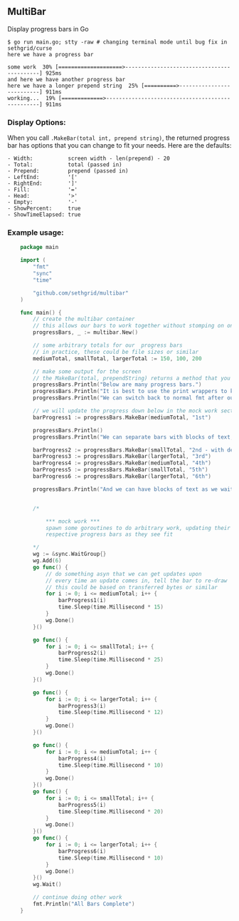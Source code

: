 ## MultiBar

Display progress bars in Go

    $ go run main.go; stty -raw # changing terminal mode until bug fix in sethgrid/curse
    here we have a progress bar

    some work  30% [====================>-------------------------------------------] 925ms
    and here we have another progress bar
    here we have a longer prepend string  25% [==========>--------------------------] 911ms
    working...  19% [=============>-------------------------------------------------] 911ms


### Display Options:

When you call ```.MakeBar(total int, prepend string)```, the returned progress bar
has options that you can change to fit your needs. Here are the defaults:

    - Width:           screen width - len(prepend) - 20
    - Total:           total (passed in)
    - Prepend:         prepend (passed in)
    - LeftEnd:         '['
    - RightEnd:        ']'
    - Fill:            '='
    - Head:            '>'
    - Empty:           '-'
    - ShowPercent:     true
    - ShowTimeElapsed: true


### Example usage:

```go
    package main

    import (
        "fmt"
        "sync"
        "time"

        "github.com/sethgrid/multibar"
    )

    func main() {
        // create the multibar container
        // this allows our bars to work together without stomping on one another
        progressBars, _ := multibar.New()

        // some arbitrary totals for our  progress bars
        // in practice, these could be file sizes or similar
        mediumTotal, smallTotal, largerTotal := 150, 100, 200

        // make some output for the screen
        // the MakeBar(total, prependString) returns a method that you can pass progress into
        progressBars.Println("Below are many progress bars.")
        progressBars.Println("It is best to use the print wrappers to keep output synced up.")
        progressBars.Println("We can switch back to normal fmt after our progress bars are done.\n")

        // we will update the progress down below in the mock work section with barProgress1(int)
        barProgress1 := progressBars.MakeBar(mediumTotal, "1st")

        progressBars.Println()
        progressBars.Println("We can separate bars with blocks of text, or have them grouped.\n")

        barProgress2 := progressBars.MakeBar(smallTotal, "2nd - with description:")
        barProgress3 := progressBars.MakeBar(largerTotal, "3rd")
        barProgress4 := progressBars.MakeBar(mediumTotal, "4th")
        barProgress5 := progressBars.MakeBar(smallTotal, "5th")
        barProgress6 := progressBars.MakeBar(largerTotal, "6th")

        progressBars.Println("And we can have blocks of text as we wait for progress bars to complete...")


        /*

            *** mock work ***
            spawn some goroutines to do arbitrary work, updating their
            respective progress bars as they see fit

        */
        wg := &sync.WaitGroup{}
        wg.Add(6)
        go func() {
            // do something asyn that we can get updates upon
            // every time an update comes in, tell the bar to re-draw
            // this could be based on transferred bytes or similar
            for i := 0; i <= mediumTotal; i++ {
                barProgress1(i)
                time.Sleep(time.Millisecond * 15)
            }
            wg.Done()
        }()

        go func() {
            for i := 0; i <= smallTotal; i++ {
                barProgress2(i)
                time.Sleep(time.Millisecond * 25)
            }
            wg.Done()
        }()

        go func() {
            for i := 0; i <= largerTotal; i++ {
                barProgress3(i)
                time.Sleep(time.Millisecond * 12)
            }
            wg.Done()
        }()

        go func() {
            for i := 0; i <= mediumTotal; i++ {
                barProgress4(i)
                time.Sleep(time.Millisecond * 10)
            }
            wg.Done()
        }()
        go func() {
            for i := 0; i <= smallTotal; i++ {
                barProgress5(i)
                time.Sleep(time.Millisecond * 20)
            }
            wg.Done()
        }()
        go func() {
            for i := 0; i <= largerTotal; i++ {
                barProgress6(i)
                time.Sleep(time.Millisecond * 10)
            }
            wg.Done()
        }()
        wg.Wait()

        // continue doing other work
        fmt.Println("All Bars Complete")
    }
```
